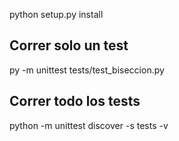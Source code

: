 python setup.py install

## Correr solo un test

py -m unittest tests/test_biseccion.py

## Correr todo los tests

python -m unittest discover -s tests -v
